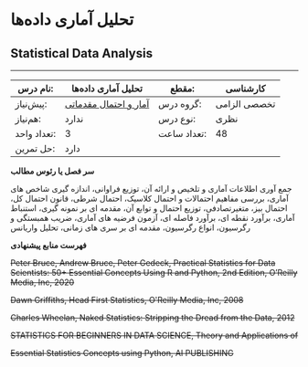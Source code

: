 # تحلیل آماری داده‌ها
## Statistical Data Analysis
_______________________________________________________________________________
| نام درس:    | تحلیل آماری داده‌ها                                                        | مقطع:       | کارشناسی     |
| ----------- | -------------------------------------------------------------------------- | ----------- | ------------ |
| پیش‌نیاز:   | [آمار و احتمال م‍قدماتی](../base/Elementary-Statistics-and-Probability.md) | گروه درس:   | تخصصی الزامی |
| هم‌نیاز:    | ندارد                                                                      | نوع درس:    | نظری         |
| تعداد واحد: | 3                                                                          | تعداد ساعت: | 48           |
| حل تمرین:   |  دارد                                                                      |             |              |

**سر فصل یا رئوس مطالب**

جمع آوری اطلاعات آماری و تلخیص و ارائه آن، توزیع فراوانی، اندازه گیری شاخص های آماری، بررسی مفاهیم احتمالات و احتمال کلاسیک، احتمال شرطی، قانون احتمال کل، احتمال بیز، متغیرتصادفی، توزیع احتمال و توابع آن، مقدمه ای بر نمونه گیری، استنباط آماری، برآورد نقطه ای، برآورد فاصله ای، آزمون فرضیه های آماری، ضریب همبستگی و رگرسیون، انواع رگرسیون، مقدمه ای بر سری های زمانی، تحلیل واریانس

**فهرست منابع پیشنهادی**

~~Peter Bruce, Andrew Bruce, Peter Gedeck, Practical Statistics for Data Scientists: 50+ Essential Concepts Using R and Python, 2nd Edition, O’Reilly Media, Inc, 2020~~

~~Dawn Griffiths, Head First Statistics, O'Reilly Media, Inc, 2008~~

~~Charles Wheelan, Naked Statistics: Stripping the Dread from the Data, 2012~~

~~STATISTICS FOR BEGINNERS IN DATA SCIENCE, Theory and Applications of~~

~~Essential Statistics Concepts using Python, AI PUBLISHING~~

